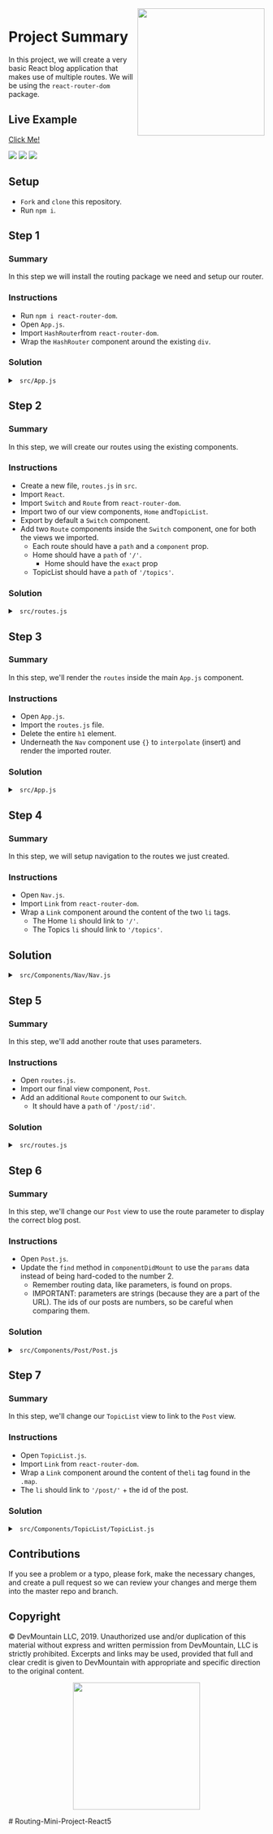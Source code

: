 <img src="https://s3.amazonaws.com/devmountain/readme-logo.png" width="250" align="right">

# Project Summary

In this project, we will create a very basic React blog application that makes use of multiple routes. We will be using the `react-router-dom` package.

## Live Example

<a href="https://devmountain.github.io/react-4-mini/#/">Click Me!</a>

<img src="https://github.com/DevMountain/react-4-mini/blob/master/readme-images/home_view.png" />

<img src="https://github.com/DevMountain/react-4-mini/blob/master/readme-images/topic_view.png" />

<img src="https://github.com/DevMountain/react-4-mini/blob/master/readme-images/post_view.png" />

## Setup

* `Fork` and `clone` this repository.
* Run `npm i`.

## Step 1

### Summary

In this step we will install the routing package we need and setup our router.

### Instructions

* Run `npm i react-router-dom`.
* Open `App.js`.
* Import `HashRouter`from `react-router-dom`.
* Wrap the `HashRouter` component around the existing `div`.

### Solution

<details>

<summary> <code> src/App.js </code> </summary>

```js
import React, { Component } from "react";
import { HashRouter } from 'react-router-dom';
import Nav from "./Components/Nav/Nav";
import "./App.css";

class App extends Component {
  render() {
    return (
      <HashRouter>
        <div className="App">
          <Nav />
          <h1 style={{ padding: "200px 35%" }}>
            This is where your pages will appear
          </h1>
        </div>
      </HashRouter>
    );
  }
}

export default App;

```

</details>

## Step 2

### Summary

In this step, we will create our routes using the existing components.

### Instructions

* Create a new file, `routes.js` in `src`.
* Import `React`.
* Import `Switch` and `Route` from `react-router-dom`.
* Import two of our view components, `Home` and`TopicList`.
* Export by default a `Switch` component.
* Add two `Route` components inside the `Switch` component, one for both the views we imported.
  * Each route should have a `path` and a `component` prop.
  * Home should have a `path` of `'/'`.
    * Home should have the `exact` prop
  * TopicList should have a `path` of `'/topics'`.

### Solution
<details>

<summary> <code> src/routes.js </code> </summary>

```js
import React from "react";
import { Switch, Route } from "react-router-dom";
import Home from "./Components/Home/Home";
import TopicList from "./Components/TopicList/TopicList";

export default (
  <Switch>
    <Route exact path="/" component={Home} />
    <Route path="/topics" component={TopicList} />
  </Switch>
);
```

</details>

## Step 3

### Summary

In this step, we'll render the `routes` inside the main `App.js` component.

### Instructions

* Open `App.js`.
* Import the `routes.js` file.
* Delete the entire `h1` element.
* Underneath the `Nav` component use `{}` to `interpolate` (insert) and render the imported router.

### Solution

<details>

<summary> <code> src/App.js </code> </summary>

```js
import React, { Component } from "react";
import { HashRouter } from "react-router-dom";
import routes from "./routes";
import Nav from "./Components/Nav/Nav";
import "./App.css";

class App extends Component {
  render() {
    return (
      <HashRouter>
        <div className="App">
          <Nav />
          {routes}
        </div>
      </HashRouter>
    );
  }
}

export default App;

```

</details>

## Step 4

### Summary

In this step, we will setup navigation to the routes we just created.

### Instructions

* Open `Nav.js`.
* Import `Link` from `react-router-dom`.
* Wrap a `Link` component around the content of the two `li` tags.
  * The Home `li` should link to `'/'`.
  * The Topics `li` should link to `'/topics'`.

## Solution

<details>

<summary> <code> src/Components/Nav/Nav.js </code> </summary>

```js
import React, { Component } from "react";
import { Link } from "react-router-dom";
import logo from "./../../images/dm_white_logo.png";
import "./Nav.css";

class Nav extends Component {
  render() {
    return (
      <div className="Nav">
        <div>
          <img src={logo} alt="dm logo" />
        </div>
        <ul>
          <li>
            <Link to="/">Home</Link>
          </li>
          <li>
            <Link to="/topics">Topics</Link>
          </li>
        </ul>
      </div>
    );
  }
}

export default Nav;

```

</details>

## Step 5

### Summary

In this step, we'll add another route that uses parameters.

### Instructions

* Open `routes.js`.
* Import our final view component, `Post`.
* Add an additional `Route` component to our `Switch`.
  * It should have a `path` of `'/post/:id'`.

### Solution

<details>

<summary> <code> src/routes.js </code> </summary>

```js
import React from "react";
import { Switch, Route } from "react-router-dom";
import Home from "./Components/Home/Home";
import TopicList from "./Components/TopicList/TopicList";
import Post from "./Components/Post/Post";

export default (
  <Switch>
    <Route exact path="/" component={Home} />
    <Route path="/topics" component={TopicList} />
    <Route path="/post/:id" component={Post} />
  </Switch>
);

```

</details>

## Step 6

### Summary

In this step, we'll change our `Post` view to use the route parameter to display the correct blog post.

### Instructions

* Open `Post.js`.
* Update the `find` method in `componentDidMount` to use the `params` data instead of being hard-coded to the number 2.
  * Remember routing data, like parameters, is found on props.
  * IMPORTANT: parameters are strings (because they are a part of the URL). The ids of our posts are numbers, so be careful when comparing them.

### Solution

<details>

<summary> <code> src/Components/Post/Post.js </code> </summary>

```js
...
  componentDidMount() {
    // This is where you would make an axios call to a server in a fullstack application
    // but for today we'll be just be filter over an array of dummy data
    let post = posts.find(post => post.id === parseInt(this.props.match.params.id));
    this.setState({
      title: post.title,
      content: post.content
    });
  }
...
```

</details>

## Step 7

### Summary

In this step, we'll change our `TopicList` view to link to the `Post` view.

### Instructions

* Open `TopicList.js`.
* Import `Link` from `react-router-dom`.
* Wrap a `Link` component around the content of the`li` tag found in the `.map`.
* The `li` should link to `'/post/'` + the id of the post.

### Solution

<details>

<summary> <code> src/Components/TopicList/TopicList.js </code> </summary>

```js
import React, { Component } from "react";
import { Link } from "react-router-dom";
import posts from "./../../post_data.json";
import "./TopicList.css";
...
    let displayTopics = posts.map(post => {
      return (
        <li key={post.id}>
          <Link to={`/post/${post.id}`}>{post.title}</Link>
        </li>
      );
    });
...
```

</details>

## Contributions

If you see a problem or a typo, please fork, make the necessary changes, and create a pull request so we can review your changes and merge them into the master repo and branch.

## Copyright

© DevMountain LLC, 2019. Unauthorized use and/or duplication of this material without express and written permission from DevMountain, LLC is strictly prohibited. Excerpts and links may be used, provided that full and clear credit is given to DevMountain with appropriate and specific direction to the original content.

<p align="center">
<img src="https://s3.amazonaws.com/devmountain/readme-logo.png" width="250">
</p>
# Routing-Mini-Project-React5
